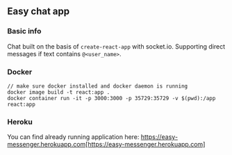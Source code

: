 ## Easy chat app

### Basic info

Chat built on the basis of `create-react-app` with socket.io.
Supporting direct messages if text contains `@<user_name>`.

### Docker

```
// make sure docker installed and docker daemon is running
docker image build -t react:app .
docker container run -it -p 3000:3000 -p 35729:35729 -v $(pwd):/app react:app
```

### Heroku

You can find already running application here:
https://easy-messenger.herokuapp.com[https://easy-messenger.herokuapp.com]

